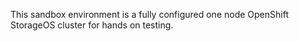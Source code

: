 This sandbox environment is a fully configured one node OpenShift StorageOS cluster for hands on testing.

